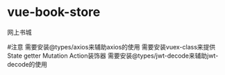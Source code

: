 # vue-book-store
网上书城

#注意
  需要安装@types/axios来辅助axios的使用
  需要安装vuex-class来提供State getter Mutation Action装饰器
  需要安装@types/jwt-decode来辅助jwt-decode的使用


